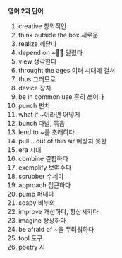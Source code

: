 **영어 2과 단어**

1. creative 창의적인
2. think outside the box 새로운
3. realize 깨닫다
4. depend on ~에̆̎ 달렸다
5. view 생각한다
6. throught the ages 여러 시대에 걸쳐
7. thus 그러므로
8. device 장치
9. be in common use 흔히 쓰이다
10. punch 펀치
11. what if ~이라면 어떻게 
12. bunch 다발, 묶음
13. lend to ~를 초래하다
14. pull... out of thin air 예상치 못한
15. era 시대
16. combine 결합하다
17. exemplify 보여주다
18. scrubber 수세미
19. approach 접근하다
20. pump 퍼내다
21. soapy 비누의
22. improve 개선하다, 향상시키다
23. imagine 상상하다
24. be afraid of ~을 두려워하다
25. tool 도구
26. poetry 시

